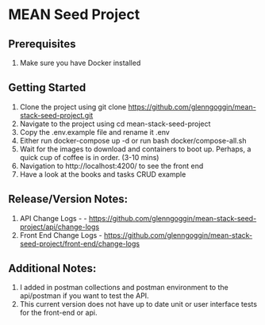 # MEAN Seed Project

## Prerequisites
1. Make sure you have Docker installed

## Getting Started
1. Clone the project using git clone https://github.com/glenngoggin/mean-stack-seed-project.git
2. Navigate to the project using cd mean-stack-seed-project
3. Copy the .env.example file and rename it .env
4. Either run docker-compose up -d or run bash docker/compose-all.sh
5. Wait for the images to download and containers to boot up. Perhaps, a quick cup of coffee is in order. (3-10 mins) 
6. Navigation to http://localhost:4200/ to see the front end
7. Have a look at the books and tasks CRUD example

## Release/Version Notes:
1. API Change Logs - - https://github.com/glenngoggin/mean-stack-seed-project/api/change-logs
2. Front End Change Logs - https://github.com/glenngoggin/mean-stack-seed-project/front-end/change-logs

## Additional Notes:
1. I added in postman collections and postman environment to the api/postman if you want to test the API.  
2. This current version does not have up to date unit or user interface tests for the front-end or api. 

